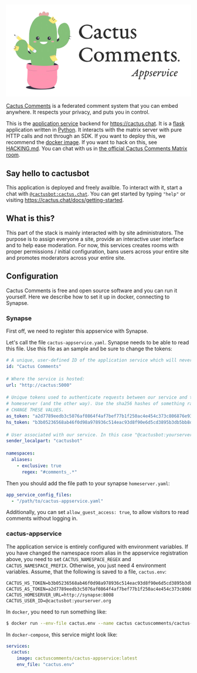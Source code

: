 ![](./appservice-banner.png)

[Cactus Comments](https://cactus.chat) is a federated comment system that you
can embed anywhere. It respects your privacy, and puts you in control.

This is the [application
service](https://matrix.org/docs/guides/application-services) backend for
https://cactus.chat. It is a [flask](https://flask.palletsprojects.com/)
application written in [Python](https://python.org). It interacts with the
matrix server with pure HTTP calls and not through an SDK. If you want to
deploy this, we recommend the [docker
image](https://hub.docker.com/r/cactuscomments/cactus-appservice). If you want
to hack on this, see [HACKING.md](./HACKING.md). You can chat with us in [the
official Cactus Comments Matrix room](https://matrix.to/#/#cactus:bordum.dk).


## Say hello to cactusbot

This application is deployed and freely availble. To interact with it, start a
chat with
[`@cactusbot:cactus.chat`](https://matrix.to/#/@cactusbot:cactus.chat). You can
get started by typing `"help"` or visiting
https://cactus.chat/docs/getting-started.


## What is this?

This part of the stack is mainly interacted with by site administrators. The
purpose is to assign everyone a site, provide an interactive user interface and
to help ease moderation. For now, this services creates rooms with proper
permissions / initial configuration, bans users across your entire site
and promotes moderators across your entire site.


## Configuration

Cactus Comments is free and open source software and you can run it yourself.
Here we describe how to set it up in docker, connecting to Synapse.


### Synapse

First off, we need to register this appservice with Synapse.

Let's call the file `cactus-appservice.yaml`. Synapse needs to be able to read
this file. Use this file as an sample and be sure to change the tokens:

```yaml
# A unique, user-defined ID of the application service which will never change.
id: "Cactus Comments"

# Where the service is hosted:
url: "http://cactus:5000"

# Unique tokens used to authenticate requests between our service and the
# homeserver (and the other way). Use the sha256 hashes of something random.
# CHANGE THESE VALUES.
as_token: "a2d7789eedb3c5076af0864f4af7bef77b1f250ac4e454c373c806876e939cca"
hs_token: "b3b05236568ab46f0d98a978936c514eac93d8f90e6d5cd3895b3db5bb8d788b"

# User associated with our service. In this case "@cactusbot:yourserver.org"
sender_localpart: "cactusbot"

namespaces:
  aliases:
    - exclusive: true
      regex: "#comments_.*"
```

Then you should add the file path to your synapse `homeserver.yaml`:

``` yaml
app_service_config_files:
  - "/path/to/cactus-appservice.yaml"
```

Additionally, you can set `allow_guest_access: true`, to allow visitors to read
comments without logging in.


### cactus-appservice

The application service is entirely configured with environment variables. If
you have changed the namespace room alias in the appservice registration above,
you need to set `CACTUS_NAMESPACE_REGEX` and `CACTUS_NAMESPACE_PREFIX`.
Otherwise, you just need 4 environment variables. Assume, that the following is
saved to a file, `cactus.env`:

```
CACTUS_HS_TOKEN=b3b05236568ab46f0d98a978936c514eac93d8f90e6d5cd3895b3db5bb8d788b
CACTUS_AS_TOKEN=a2d7789eedb3c5076af0864f4af7bef77b1f250ac4e454c373c806876e939cca
CACTUS_HOMESERVER_URL=http://synapse:8008
CACTUS_USER_ID=@cactusbot:yourserver.org
```

In `docker`, you need to run something like:

```sh
$ docker run --env-file cactus.env --name cactus cactuscomments/cactus-appservice:latest
```


In `docker-compose`, this service might look like:

```yaml
services:
  cactus:
    image: cactuscomments/cactus-appservice:latest
    env_file: "cactus.env"
```
